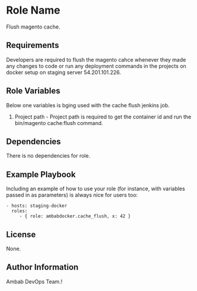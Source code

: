 Role Name
=========

Flush magento cache.

Requirements
------------

Developers are required to flush the magento cahce whenever they made any changes to code or run any deployment commands in the projects on docker setup on staging server 54.201.101.226.

Role Variables
--------------

Below one variables is bging used with the cache flush jenkins job.

1. Project path - Project path is required to get the container id and run the bin/magento cache:flush command.

Dependencies
------------

There is no dependencies for role.

Example Playbook
----------------

Including an example of how to use your role (for instance, with variables passed in as parameters) is always nice for users too:

    - hosts: staging-docker
      roles:
         - { role: ambabdocker.cache_flush, x: 42 }

License
-------

None.

Author Information
------------------

Ambab DevOps Team.!
